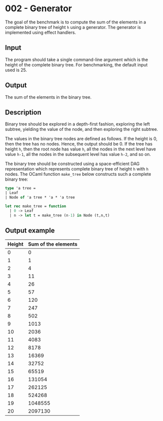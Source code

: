 # 002 - Generator

The goal of the benchmark is to compute the sum of the elements in a complete
binary tree of height `h` using a generator. The generator is implemented using
effect handlers.

## Input

The program should take a single command-line argument which is the
height of the complete binary tree. For benchmarking, the default input used is
25.

## Output

The sum of the elements in the binary tree.

## Description

Binary tree should be explored in a depth-first fashion, exploring the left subtree,
yielding the value of the node, and then exploring the right subtree.

The values in the binary tree nodes are defined as follows. If the height is 0,
then the tree has no nodes. Hence, the output should be 0. If the tree has
height `h`, then the root node has value `h`, all the nodes in the next level
have value `h-1`, all the nodes in the subsequent level has value `h-2`, and so
on.

The binary tree should be constructed using a space-efficient DAG representation
which represents complete binary tree of height `h` with `h` nodes. The OCaml
function `make_tree` below constructs such a complete binary tree:

```ocaml
type 'a tree =
| Leaf
| Node of 'a tree * 'a * 'a tree

let rec make_tree = function
  | 0 -> Leaf
  | n -> let t = make_tree (n-1) in Node (t,n,t)
```

## Output example

| Height | Sum of the elements |
|--------|---------------------|
| 0 | 0 |
| 1 | 1 |
| 2 | 4 |
| 3 | 11 |
| 4 | 26 |
| 5 | 57 |
| 6 | 120 |
| 7 | 247 |
| 8 | 502 |
| 9 | 1013 |
| 10 | 2036 |
| 11 | 4083 |
| 12 | 8178 |
| 13 | 16369 |
| 14 | 32752 |
| 15 | 65519 |
| 16 | 131054 |
| 17 | 262125 |
| 18 | 524268 |
| 19 | 1048555 |
| 20 | 2097130 |

